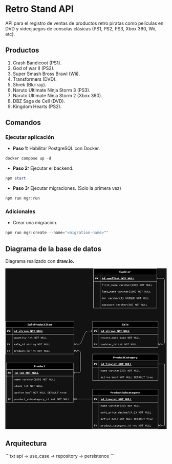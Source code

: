# Retro Stand API

API para el registro de ventas de productos retro piratas como películas en DVD y videojuegos de consolas clásicas (PS1, PS2, PS3, Xbox 360, Wii, etc).

## Productos

1. Crash Bandicoot (PS1).
2. God of war II (PS2).
3. Super Smash Bross Brawl (Wii).
4. Transformers (DVD).
5. Shrek (Blu-ray).
6. Naruto Ultimate Ninja Storm 3 (PS3).
7. Naruto Ultimate Ninja Storm 2 (Xbox 360).
8. DBZ Saga de Cell (DVD).
9. Kingdom Hearts (PS2).

## Comandos

### Ejecutar aplicación

* **Paso 1:** Habilitar PostgreSQL con Docker.
```powershell
docker compose up -d
```

* **Paso 2:** Ejecutar el backend.
```powershell
npm start
```

* **Paso 3:** Ejecutar migraciones. (Solo la primera vez)
```powershell
npm run mgr:run
```

### Adicionales

* Crear una migración.
```powershell
npm run mgr:create --name="<migration-name>""
```


## Diagrama de la base de datos

Diagrama realizado con **draw.io.**

![Descripción de la imagen](/retro_stand_db.jpg "Leyenda de la imagen")

## Arquitectura

´´´txt
api -> use_case -> repository -> persistence
´´´